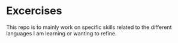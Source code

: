 # Excercises
This repo is to mainly work on specific skills related to the different languages I am learning or wanting to refine.
